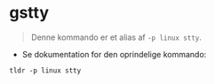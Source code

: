 # gstty

> Denne kommando er et alias af `-p linux stty`.

- Se dokumentation for den oprindelige kommando:

`tldr -p linux stty`
